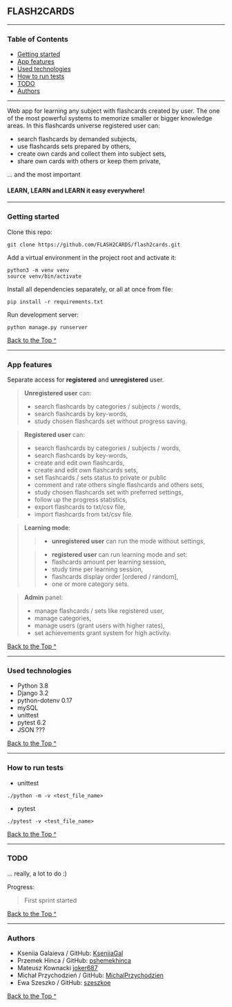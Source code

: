 ## FLASH2CARDS

---

###  Table of Contents 

- [Getting started](#Getting-started)
- [App features](#App-features)
- [Used technologies](#Used-technologies)
- [How to run tests](#How-to-run-tests)
- [TODO](#TODO)
- [Authors](#Authors)

---

Web app for learning any subject with flashcards created by user. 
The one of the most powerful systems to memorize smaller or bigger knowledge areas.
In this flashcards universe registered user can: 
- search flashcards by demanded subjects, 
- use flashcards sets prepared by others,
- create own cards and collect them into subject sets,
- share own cards with others or keep them private,

... and the most important 

#### LEARN, LEARN and LEARN it easy everywhere!

---

### Getting started

Clone this repo:

``` 
git clone https://github.com/FLASH2CARDS/flash2cards.git
```

Add a virtual environment in the project root and activate it:
```
python3 -m venv venv
source venv/bin/activate
```

Install all dependencies separately, or all at once from file:

``` 
pip install -r requirements.txt
```

Run development server:

```
python manage.py runserver
```

[Back to the Top ^](#FLASH2CARDS)

---
### App features

Separate access for **registered** and **unregistered** user.

> **Unregistered user** can:
>- search flashcards by categories / subjects / words,
>- search flashcards by key-words,
>- study chosen flashcards set without progress saving.


> **Registered user** can:
>- search flashcards by categories / subjects / words,
>- search flashcards by key-words,
>- create and edit own flashcards,
>- create and edit own flashcards sets,
>- set flashcards / sets status to private or public
>- comment and rate others single flashcards and others sets,
>- study chosen flashcards set with preferred settings,
>- follow up the progress statistics, 
>- export flashcards to txt/csv file, 
>- import flashcards from txt/csv file.

> **Learning mode**:
>>- **unregistered user** can run the mode without settings,
>
>>- **registered user** can run learning mode and set:
>>  - flashcards amount per learning session,
>>  - study time per learning session,
>>  - flashcards display order [ordered / random],
>>  - one or more category sets.

>**Admin** panel:
>- manage flashcards / sets like registered user,
>- manage categories,
>- manage users (grant users with higher rates),
>- set achievements grant system for high activity.

[Back to the Top ^](#FLASH2CARDS)


---
### Used technologies

- Python 3.8
- Django 3.2
- python-dotenv 0.17
- mySQL
- unittest
- pytest 6.2
- JSON ???

[Back to the Top ^](#FLASH2CARDS)

---

### How to run tests

- unittest
  
```
./python -m -v <test_file_name>
```
  
- pytest 
  
```
./pytest -v <test_file_name>
```

[Back to the Top ^](#FLASH2CARDS)

---

### TODO

... really, a lot to do :)

Progress:

> First sprint started

[Back to the Top ^](#FLASH2CARDS)

---
### Authors

- Kseniia Galaieva / GitHub: [KseniiaGal](https://github.com/KseniiaGal)
- Przemek Hinca / GitHub: [pshemekhinca](https://github.com/pshemekhinca)
- Mateusz Kownacki [joker687](https://github.com/joker687)
- Michał Przychodzień / GitHub: [MichalPrzychodzien](https://github.com/MichalPrzychodzien)
- Ewa Szeszko / GitHub: [szeszkoe](https://github.com/szeszkoe)

[Back to the Top ^](#FLASH2CARDS)

